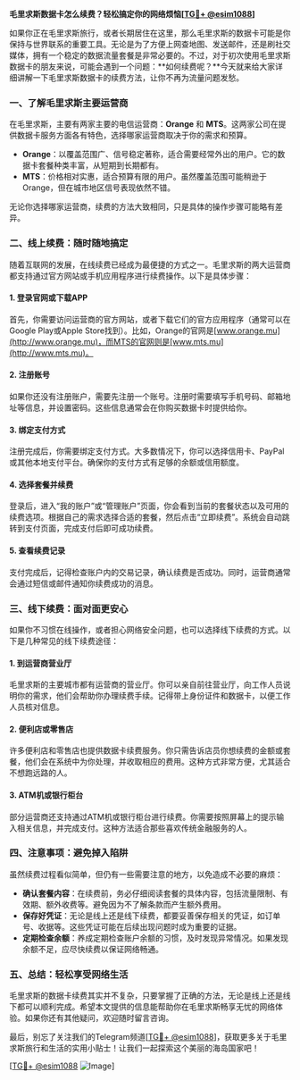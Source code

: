 **毛里求斯数据卡怎么续费？轻松搞定你的网络烦恼[[TG💪+ @esim1088](https://t.me/s/esim1088)]**

如果你正在毛里求斯旅行，或者长期居住在这里，那么毛里求斯的数据卡可能是你保持与世界联系的重要工具。无论是为了方便上网查地图、发送邮件，还是刷社交媒体，拥有一个稳定的数据流量套餐是非常必要的。不过，对于初次使用毛里求斯数据卡的朋友来说，可能会遇到一个问题：**如何续费呢？**今天就来给大家详细讲解一下毛里求斯数据卡的续费方法，让你不再为流量问题发愁。

### 一、了解毛里求斯主要运营商

在毛里求斯，主要有两家主要的电信运营商：**Orange** 和 **MTS**。这两家公司在提供数据卡服务方面各有特色，选择哪家运营商取决于你的需求和预算。

- **Orange**：以覆盖范围广、信号稳定著称，适合需要经常外出的用户。它的数据卡套餐种类丰富，从短期到长期都有。
- **MTS**：价格相对实惠，适合预算有限的用户。虽然覆盖范围可能稍逊于Orange，但在城市地区信号表现依然不错。

无论你选择哪家运营商，续费的方法大致相同，只是具体的操作步骤可能略有差异。

### 二、线上续费：随时随地搞定

随着互联网的发展，在线续费已经成为最便捷的方式之一。毛里求斯的两大运营商都支持通过官方网站或手机应用程序进行续费操作。以下是具体步骤：

#### 1. 登录官网或下载APP
首先，你需要访问运营商的官方网站，或者下载它们的官方应用程序（通常可以在Google Play或Apple Store找到）。比如，Orange的官网是[www.orange.mu](http://www.orange.mu)，而MTS的官网则是[www.mts.mu](http://www.mts.mu)。

#### 2. 注册账号
如果你还没有注册账户，需要先注册一个账号。注册时需要填写手机号码、邮箱地址等信息，并设置密码。这些信息通常会在你购买数据卡时提供给你。

#### 3. 绑定支付方式
注册完成后，你需要绑定支付方式。大多数情况下，你可以选择信用卡、PayPal或其他本地支付平台。确保你的支付方式有足够的余额或信用额度。

#### 4. 选择套餐并续费
登录后，进入“我的账户”或“管理账户”页面，你会看到当前的套餐状态以及可用的续费选项。根据自己的需求选择合适的套餐，然后点击“立即续费”。系统会自动跳转到支付页面，完成支付后即可成功续费。

#### 5. 查看续费记录
支付完成后，记得检查账户内的交易记录，确认续费是否成功。同时，运营商通常会通过短信或邮件通知你续费成功的消息。

### 三、线下续费：面对面更安心

如果你不习惯在线操作，或者担心网络安全问题，也可以选择线下续费的方式。以下是几种常见的线下续费途径：

#### 1. 到运营商营业厅
毛里求斯的主要城市都有运营商的营业厅。你可以亲自前往营业厅，向工作人员说明你的需求，他们会帮助你办理续费手续。记得带上身份证件和数据卡，以便工作人员核对信息。

#### 2. 便利店或零售店
许多便利店和零售店也提供数据卡续费服务。你只需告诉店员你想续费的金额或套餐，他们会在系统中为你处理，并收取相应的费用。这种方式非常方便，尤其适合不想跑远路的人。

#### 3. ATM机或银行柜台
部分运营商还支持通过ATM机或银行柜台进行续费。你需要按照屏幕上的提示输入相关信息，并完成支付。这种方法适合那些喜欢传统金融服务的人。

### 四、注意事项：避免掉入陷阱

虽然续费过程看似简单，但仍有一些需要注意的地方，以免造成不必要的麻烦：

- **确认套餐内容**：在续费前，务必仔细阅读套餐的具体内容，包括流量限制、有效期、额外收费等。避免因为不了解条款而产生额外费用。
- **保存好凭证**：无论是线上还是线下续费，都要妥善保存相关的凭证，如订单号、收据等。这些凭证可能在后续出现问题时成为重要的证据。
- **定期检查余额**：养成定期检查账户余额的习惯，及时发现异常情况。如果发现余额不足，应尽快续费以保证网络畅通。

### 五、总结：轻松享受网络生活

毛里求斯的数据卡续费其实并不复杂，只要掌握了正确的方法，无论是线上还是线下都可以顺利完成。希望本文提供的信息能帮助你在毛里求斯畅享无忧的网络体验。如果你还有其他疑问，欢迎随时留言咨询。

最后，别忘了关注我们的Telegram频道[[TG💪+ @esim1088](https://t.me/s/esim1088)]，获取更多关于毛里求斯旅行和生活的实用小贴士！让我们一起探索这个美丽的海岛国家吧！

[[TG💪+ @esim1088](https://t.me/s/esim1088) ![Image](https://i.postimg.cc/4NQfJmqS/Snipaste-2025-05-13-00-14-12.png)]